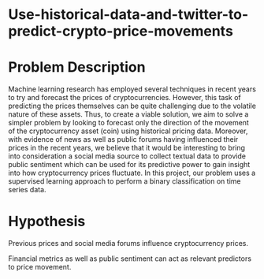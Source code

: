 # Use-historical-data-and-twitter-to-predict-crypto-price-movements

# Problem Description 
Machine learning research has employed several techniques in recent years to try and forecast the prices of cryptocurrencies. However, this task of predicting the prices themselves can be quite challenging due to the volatile nature of these assets. Thus, to create a viable solution, we aim to solve a simpler problem by looking to forecast only the direction of the movement of the cryptocurrency asset (coin) using historical pricing data. Moreover, with evidence of news as well as public forums having influenced their prices in the recent years, we believe that it would be interesting to bring into consideration a social media source to collect textual data to provide public sentiment which can be used for its predictive power to gain insight into how cryptocurrency prices fluctuate. In this project, our problem uses a supervised learning approach to perform a binary classification on time series data.

# Hypothesis
Previous prices and social media forums influence cryptocurrency prices.

Financial metrics as well as public sentiment can act as relevant predictors to price movement.
